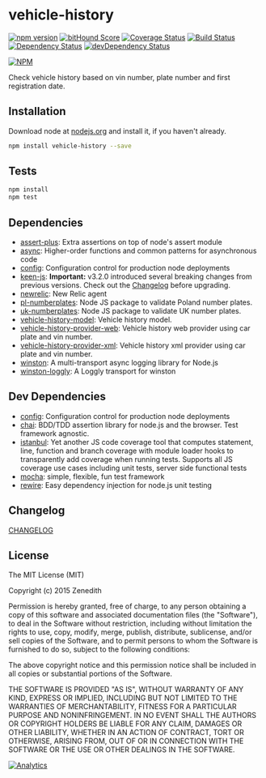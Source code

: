 # vehicle-history
[![npm version](https://badge.fury.io/js/vehicle-history.svg)](http://badge.fury.io/js/vehicle-history)
[![bitHound Score](https://www.bithound.io/github/vehicle-history/npm-vehicle-history/badges/score.svg)](https://www.bithound.io/github/vehicle-history/npm-vehicle-history)
[![Coverage Status](https://coveralls.io/repos/vehicle-history/npm-vehicle-history/badge.png?branch=master)](https://coveralls.io/r/vehicle-history/npm-vehicle-history?branch=master)
[![Build Status](https://travis-ci.org/vehicle-history/npm-vehicle-history.svg?branch=master)](https://travis-ci.org/vehicle-history/npm-vehicle-history)
[![Dependency Status](https://david-dm.org/vehicle-history/npm-vehicle-history.svg)](https://david-dm.org/vehicle-history/npm-vehicle-history)
[![devDependency Status](https://david-dm.org/vehicle-history/npm-vehicle-history/dev-status.svg)](https://david-dm.org/vehicle-history/npm-vehicle-history#info=devDependencies)

[![NPM](https://nodei.co/npm/vehicle-history.png?downloads=true&stars=true)](https://nodei.co/npm/vehicle-history/)

Check vehicle history based on vin number, plate number and first registration date.

## Installation

Download node at [nodejs.org](http://nodejs.org) and install it, if you haven't already.

```sh
npm install vehicle-history --save
```


## Tests

```sh
npm install
npm test
```

## Dependencies

- [assert-plus](https://github.com/mcavage/node-assert-plus): Extra assertions on top of node&#39;s assert module
- [async](https://github.com/caolan/async): Higher-order functions and common patterns for asynchronous code
- [config](https://github.com/lorenwest/node-config): Configuration control for production node deployments
- [keen-js](https://github.com/keen/keen-js): **Important:** v3.2.0 introduced several breaking changes from previous versions. Check out the [Changelog](./CHANGELOG.md#3.2.0) before upgrading.
- [newrelic](https://github.com/git+https:/): New Relic agent
- [pl-numberplates](https://github.com/Zenedith/npm-pl-numberplates): Node JS package to validate Poland number plates.
- [uk-numberplates](https://github.com/CapitalReg/uk-numberplates): Node JS package to validate UK number plates.
- [vehicle-history-model](https://github.com/vehicle-history/npm-vehicle-history-model): Vehicle history model.
- [vehicle-history-provider-web](https://github.com/vehicle-history/npm-vehicle-history-provider-web): Vehicle history web provider using car plate and vin number.
- [vehicle-history-provider-xml](https://github.com/vehicle-history/npm-vehicle-history-provider-xml): Vehicle history xml provider using car plate and vin number.
- [winston](https://github.com/flatiron/winston): A multi-transport async logging library for Node.js
- [winston-loggly](https://github.com/indexzero/winston-loggly): A Loggly transport for winston

## Dev Dependencies

- [config](https://github.com/lorenwest/node-config): Configuration control for production node deployments
- [chai](https://github.com/chaijs/chai): BDD/TDD assertion library for node.js and the browser. Test framework agnostic.
- [istanbul](https://github.com/gotwarlost/istanbul): Yet another JS code coverage tool that computes statement, line, function and branch coverage with module loader hooks to transparently add coverage when running tests. Supports all JS coverage use cases including unit tests, server side functional tests
- [mocha](https://github.com/mochajs/mocha): simple, flexible, fun test framework
- [rewire](https://github.com/jhnns/rewire): Easy dependency injection for node.js unit testing


## Changelog

[CHANGELOG](CHANGELOG.md)


## License
The MIT License (MIT)

Copyright (c) 2015 Zenedith

Permission is hereby granted, free of charge, to any person obtaining a copy
of this software and associated documentation files (the "Software"), to deal
in the Software without restriction, including without limitation the rights
to use, copy, modify, merge, publish, distribute, sublicense, and/or sell
copies of the Software, and to permit persons to whom the Software is
furnished to do so, subject to the following conditions:

The above copyright notice and this permission notice shall be included in all
copies or substantial portions of the Software.

THE SOFTWARE IS PROVIDED "AS IS", WITHOUT WARRANTY OF ANY KIND, EXPRESS OR
IMPLIED, INCLUDING BUT NOT LIMITED TO THE WARRANTIES OF MERCHANTABILITY,
FITNESS FOR A PARTICULAR PURPOSE AND NONINFRINGEMENT. IN NO EVENT SHALL THE
AUTHORS OR COPYRIGHT HOLDERS BE LIABLE FOR ANY CLAIM, DAMAGES OR OTHER
LIABILITY, WHETHER IN AN ACTION OF CONTRACT, TORT OR OTHERWISE, ARISING FROM,
OUT OF OR IN CONNECTION WITH THE SOFTWARE OR THE USE OR OTHER DEALINGS IN THE
SOFTWARE.

[![Analytics](https://ga-beacon.appspot.com/UA-73556414-1/npm-vehicle-history/readme?pixel)](https://github.com/vehicle-history/npm-vehicle-history)
